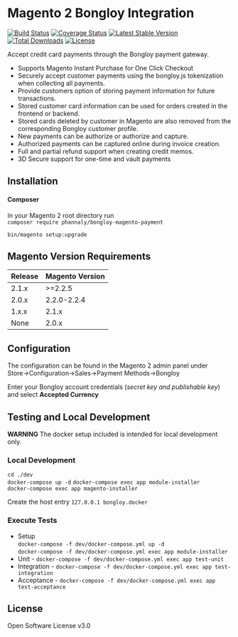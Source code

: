 # Magento 2 Bongloy Integration

[![Build Status](https://travis-ci.org/pmclain/module-stripe.svg?branch=master)](https://travis-ci.org/pmclain/module-stripe)
[![Coverage Status](https://coveralls.io/repos/github/pmclain/module-stripe/badge.svg?branch=master)](https://coveralls.io/github/pmclain/module-stripe?branch=master)
[![Latest Stable Version](https://poser.pugx.org/pmclain/module-:q/v/stable)](https://packagist.org/packages/pmclain/module-stripe)
[![Total Downloads](https://poser.pugx.org/pmclain/module-stripe/downloads)](https://packagist.org/packages/pmclain/module-stripe)
[![License](https://poser.pugx.org/pmclain/module-stripe/license)](https://packagist.org/packages/pmclain/module-stripe)

Accept credit card payments through the Bongloy payment gateway.

* Supports Magento Instant Purchase for One Click Checkout
* Securely accept customer payments using the bongloy.js tokenization when
collecting all payments.
* Provide customers option of storing payment information for future
transactions.
* Stored customer card information can be used for orders created in the
frontend or backend.
* Stored cards deleted by customer in Magento are also removed from the
corresponding Bongloy customer profile.
* New payments can be authorize or authorize and capture.
* Authorized payments can be captured online during invoice creation.
* Full and partial refund support when creating credit memos.
* 3D Secure support for one-time and vault payments

## Installation
#### Composer

In your Magento 2 root directory run  
`composer require phannaly/bongloy-magento-payment`

`bin/magento setup:upgrade`  

## Magento Version Requirements
| Release | Magento Version |
| ------- | --------------- |
| 2.1.x   | >=2.2.5         |
| 2.0.x   | 2.2.0-2.2.4     |
| 1.x.x   | 2.1.x           |
| None    | 2.0.x           |

## Configuration
The configuration can be found in the Magento 2 admin panel under  
Store->Configuration->Sales->Payment Methods->Bongloy

Enter your Bongloy account credentials (*secret key and publishable key*) and select **Accepted Currency**


## Testing and Local Development
**WARNING**
The docker setup included is intended for local development only.

### Local Development
`cd ./dev`  
`docker-compose up -d`
`docker-compose exec app module-installer`  
`docker-compose exec app magento-installer`

Create the host entry `127.0.0.1 bongloy.docker`

### Execute Tests
 * Setup  
    `docker-compose -f dev/docker-compose.yml up -d`  
    `docker-compose -f dev/docker-compose.yml exec app module-installer`  
 * Unit - `docker-compose -f dev/docker-compose.yml exec app test-unit`
 * Integration - `docker-compose -f dev/docker-compose.yml exec app test-integration`
 * Acceptance - `docker-compose -f dev/docker-compose.yml exec app test-acceptance`

## License
Open Software License v3.0

